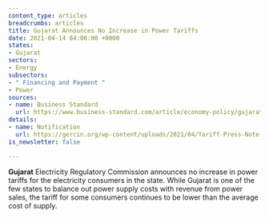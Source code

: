 ```yaml
---
content_type: articles
breadcrumbs: articles
title: Gujarat Announces No Increase in Power Tariffs
date: 2021-04-14 04:00:00 +0000
states:
- Gujarat
sectors:
- Energy
subsectors:
- " Financing and Payment "
- Power
sources:
- name: Business Standard
  url: https://www.business-standard.com/article/economy-policy/gujarat-no-hike-in-power-tariff-for-consumers-of-state-discoms-121040501106_1.html
details:
- name: Notification
  url: https://gercin.org/wp-content/uploads/2021/04/Tariff-Press-Note-April-2021.pdf
is_newsletter: false

---
```

**Gujarat** Electricity Regulatory Commission announces no increase in power tariffs for the electricity consumers in the state. While Gujarat is one of the few states to balance out power supply costs with revenue from power sales, the tariff for some consumers continues to be lower than the average cost of supply.
